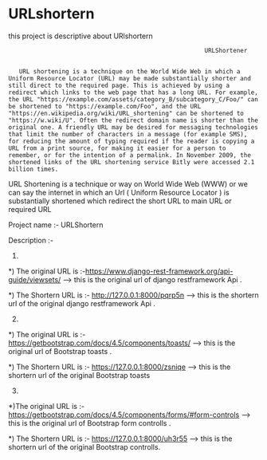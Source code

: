 # URLshortern
this project is descriptive about URlshortern

                                                           URLShortener
                                                           
                                                           
       URL shortening is a technique on the World Wide Web in which a Uniform Resource Locator (URL) may be made substantially shorter and still direct to the required page. This is achieved by using a redirect which links to the web page that has a long URL. For example, the URL "https://example.com/assets/category_B/subcategory_C/Foo/" can be shortened to "https://example.com/Foo", and the URL "https://en.wikipedia.org/wiki/URL_shortening" can be shortened to "https://w.wiki/U". Often the redirect domain name is shorter than the original one. A friendly URL may be desired for messaging technologies that limit the number of characters in a message (for example SMS), for reducing the amount of typing required if the reader is copying a URL from a print source, for making it easier for a person to remember, or for the intention of a permalink. In November 2009, the shortened links of the URL shortening service Bitly were accessed 2.1 billion times.
       
URL Shortening is a technique or way on World Wide Web (WWW) or we can say the internet in which an Url ( Uniform Resource Locator ) is substantially shortened which redirect the short URL to main URL or required URL

Project name :- URLShortern

Description :-

1) 
*)  The original URL is :-https://www.django-rest-framework.org/api-guide/viewsets/    --> this is the original  url of django restframework Api .

*)  The Shortern URL is :-  http://127.0.0.1:8000/pqrp5n     --> this is the shortern url of the original  django restframework Api .

2)
*)  The original URL is :- https://getbootstrap.com/docs/4.5/components/toasts/   --> this is the original  url of Bootstrap toasts .

*)  The Shortern URL is :-   https://127.0.0.1:8000/zsniqe     -->  this is the shortern url of the original  Bootstrap toasts
 
3)
*)The original URL is :- https://getbootstrap.com/docs/4.5/components/forms/#form-controls     --> this is the original  url of Bootstrap form controlls .

*)  The Shortern URL is :-   https://127.0.0.1:8000/uh3r55  -->  this is the shortern url of the original  Bootstrap controlls.
